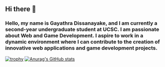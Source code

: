 ## Hi there 👋
### Hello, my name is Gayathra Dissanayake, and I am currently a second-year undergraduate student at UCSC. I am passionate about Web and Game Development. I aspire to work in a dynamic environment where I can contribute to the creation of innovative web applications and game development projects.


[![trophy](https://github-profile-trophy.vercel.app/?username=ItsAeox&theme=onedark)](https://github.com/ryo-ma/github-profile-trophy)
[![Anurag's GitHub stats](https://github-readme-stats.vercel.app/api?username=ItsAeox&show_icons=true&theme=radical)](https://github.com/anuraghazra/github-readme-stats)
